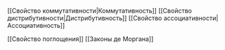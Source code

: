 [[Свойство коммутативности|Коммутативность]]
[[Свойство дистрибутивности|Дистрибутивность]]
[[Свойство ассоциативности|Ассоциативность]]

[[Свойство поглощения]]
[[Законы де Моргана]]

